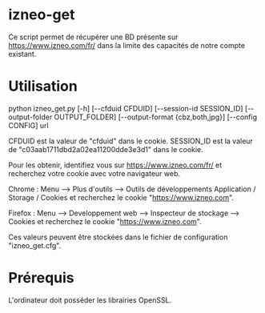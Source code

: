 # izneo-get
Ce script permet de récupérer une BD présente sur https://www.izneo.com/fr/ dans la limite des capacités de notre compte existant.


# Utilisation
python izneo_get.py [-h] 
                [--cfduid CFDUID]
                [--session-id SESSION_ID] 
                [--output-folder OUTPUT_FOLDER]
                [--output-format {cbz,both,jpg}] [--config CONFIG]
                url

CFDUID est la valeur de "cfduid" dans le cookie.
SESSION_ID est la valeur de "c03aab1711dbd2a02ea11200dde3e3d1" dans le cookie.

Pour les obtenir, identifiez vous sur https://www.izneo.com/fr/ et recherchez votre cookie avec votre navigateur web.

Chrome : 
Menu --> Plus d'outils --> Outils de développements
Application / Storage / Cookies
et recherchez le cookie "https://www.izneo.com".

Firefox : 
Menu --> Developpement web --> Inspecteur de stockage --> Cookies
et recherchez le cookie "https://www.izneo.com".

Ces valeurs peuvent être stockées dans le fichier de configuration "izneo_get.cfg".


# Prérequis
L'ordinateur doit posséder les librairies OpenSSL. 

